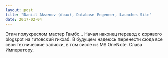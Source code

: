 ```yaml
---
layout: post
title: "Daniil Aksenov (dbax), Database Engeneer, Launches Site"
date: 2017-02-04
---
```


Этим полукреслом мастер Гамбс...
Начал наконец перевод с корявого blogspot на гитовский гикхаб.
В будущем надеюсь перенести сюда все свои технические записки, в том сисле из MS OneNote.
Слава Императору.